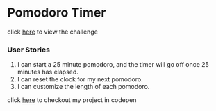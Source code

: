 # Pomodoro Timer
click [here](https://www.freecodecamp.com/challenges/build-a-pomodoro-clock) to view
the challenge

### User Stories
1. I can start a 25 minute pomodoro, and the timer will go off once 25 minutes has elapsed.
2. I can reset the clock for my next pomodoro.
3. I can customize the length of each pomodoro.

click [here](https://codepen.io/akshayveer/pen/pwWeWB) to checkout my project
in codepen
